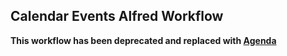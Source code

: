 ## Calendar Events Alfred Workflow

**This workflow has been deprecated and replaced with [Agenda](https://github.com/rknightuk/alfred-workflows/raw/main/workflows/agenda/agenda.alfredworkflow)**